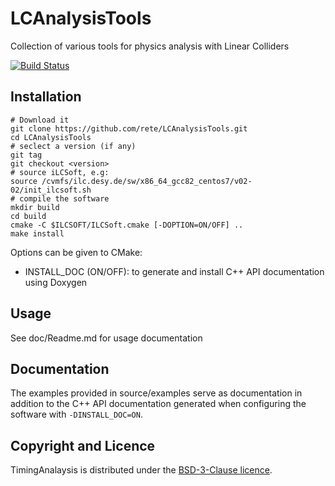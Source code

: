 # LCAnalysisTools 

Collection of various tools for physics analysis with Linear Colliders

[![Build Status](https://travis-ci.com/rete/LCAnalysisTools.svg?branch=master)](https://travis-ci.com/rete/LCAnalysisTools)

## Installation

```shell
# Download it
git clone https://github.com/rete/LCAnalysisTools.git
cd LCAnalysisTools
# seclect a version (if any)
git tag
git checkout <version>
# source iLCSoft, e.g:
source /cvmfs/ilc.desy.de/sw/x86_64_gcc82_centos7/v02-02/init_ilcsoft.sh
# compile the software
mkdir build
cd build
cmake -C $ILCSOFT/ILCSoft.cmake [-DOPTION=ON/OFF] ..
make install
```

Options can be given to CMake:

- INSTALL_DOC (ON/OFF): to generate and install C++ API documentation using Doxygen

## Usage

See doc/Readme.md for usage documentation

## Documentation

The examples provided in source/examples serve as documentation in addition to the C++ API documentation generated when configuring the software with `-DINSTALL_DOC=ON`.

## Copyright and Licence

TimingAnalaysis is distributed under the [BSD-3-Clause licence](http://opensource.org/licenses/BSD-3-Clause).
